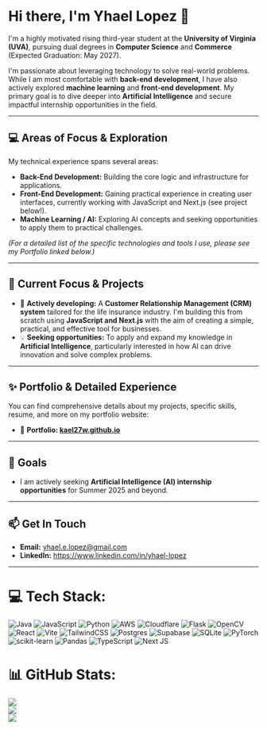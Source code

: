 # Hi there, I'm Yhael Lopez 👋

I'm a highly motivated rising third-year student at the **University of Virginia (UVA)**, pursuing dual degrees in **Computer Science** and **Commerce** (Expected Graduation: May 2027).

I'm passionate about leveraging technology to solve real-world problems. While I am most comfortable with **back-end development**, I have also actively explored **machine learning** and **front-end development**. My primary goal is to dive deeper into **Artificial Intelligence** and secure impactful internship opportunities in the field.

---

## 💻 Areas of Focus & Exploration

My technical experience spans several areas:

* **Back-End Development:** Building the core logic and infrastructure for applications.
* **Front-End Development:** Gaining practical experience in creating user interfaces, currently working with JavaScript and Next.js (see project below!).
* **Machine Learning / AI:** Exploring AI concepts and seeking opportunities to apply them to practical challenges.

_(For a detailed list of the specific technologies and tools I use, please see my Portfolio linked below.)_

---

## 🌱 Current Focus & Projects

* 🚀 **Actively developing:** A **Customer Relationship Management (CRM) system** tailored for the life insurance industry. I'm building this from scratch using **JavaScript and Next.js** with the aim of creating a simple, practical, and effective tool for businesses.
* 💡 **Seeking opportunities:** To apply and expand my knowledge in **Artificial Intelligence**, particularly interested in how AI can drive innovation and solve complex problems.

---

## ✨ Portfolio & Detailed Experience

You can find comprehensive details about my projects, specific skills, resume, and more on my portfolio website:

* 🔗 **Portfolio: [kael27w.github.io](https://kael27w.github.io/)**

---

## 🚀 Goals

* I am actively seeking **Artificial Intelligence (AI) internship opportunities** for Summer 2025 and beyond.

---

## 📫 Get In Touch

* **Email:** [yhael.e.lopez@gmail.com](mailto:yhael.e.lopez@gmail.com)
* **LinkedIn:** https://www.linkedin.com/in/yhael-lopez

---


# 💻 Tech Stack:
![Java](https://img.shields.io/badge/java-%23ED8B00.svg?style=for-the-badge&logo=openjdk&logoColor=white) ![JavaScript](https://img.shields.io/badge/javascript-%23323330.svg?style=for-the-badge&logo=javascript&logoColor=%23F7DF1E) ![Python](https://img.shields.io/badge/python-3670A0?style=for-the-badge&logo=python&logoColor=ffdd54) ![AWS](https://img.shields.io/badge/AWS-%23FF9900.svg?style=for-the-badge&logo=amazon-aws&logoColor=white) ![Cloudflare](https://img.shields.io/badge/Cloudflare-F38020?style=for-the-badge&logo=Cloudflare&logoColor=white) ![Flask](https://img.shields.io/badge/flask-%23000.svg?style=for-the-badge&logo=flask&logoColor=white) ![OpenCV](https://img.shields.io/badge/opencv-%23white.svg?style=for-the-badge&logo=opencv&logoColor=white) ![React](https://img.shields.io/badge/react-%2320232a.svg?style=for-the-badge&logo=react&logoColor=%2361DAFB) ![Vite](https://img.shields.io/badge/vite-%23646CFF.svg?style=for-the-badge&logo=vite&logoColor=white) ![TailwindCSS](https://img.shields.io/badge/tailwindcss-%2338B2AC.svg?style=for-the-badge&logo=tailwind-css&logoColor=white) ![Postgres](https://img.shields.io/badge/postgres-%23316192.svg?style=for-the-badge&logo=postgresql&logoColor=white) ![Supabase](https://img.shields.io/badge/Supabase-3ECF8E?style=for-the-badge&logo=supabase&logoColor=white) ![SQLite](https://img.shields.io/badge/sqlite-%2307405e.svg?style=for-the-badge&logo=sqlite&logoColor=white) ![PyTorch](https://img.shields.io/badge/PyTorch-%23EE4C2C.svg?style=for-the-badge&logo=PyTorch&logoColor=white) ![scikit-learn](https://img.shields.io/badge/scikit--learn-%23F7931E.svg?style=for-the-badge&logo=scikit-learn&logoColor=white) ![Pandas](https://img.shields.io/badge/pandas-%23150458.svg?style=for-the-badge&logo=pandas&logoColor=white) ![TypeScript](https://img.shields.io/badge/typescript-%23007ACC.svg?style=for-the-badge&logo=typescript&logoColor=white) ![Next JS](https://img.shields.io/badge/Next-black?style=for-the-badge&logo=next.js&logoColor=white)
# 📊 GitHub Stats:
![](https://github-readme-stats.vercel.app/api?username=kael27w&theme=blue_navy&hide_border=false&include_all_commits=false&count_private=false)<br/>
![](https://nirzak-streak-stats.vercel.app/?user=kael27w&theme=blue_navy&hide_border=false)<br/>
![](https://github-readme-stats.vercel.app/api/top-langs/?username=kael27w&theme=blue_navy&hide_border=false&include_all_commits=false&count_private=false&layout=compact)

<!-- Proudly created with GPRM ( https://gprm.itsvg.in ) -->
